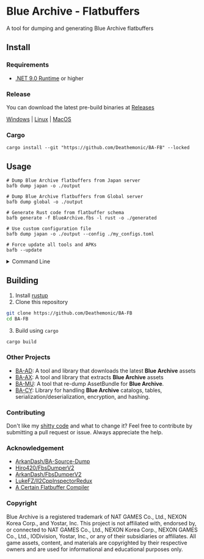 # Blue Archive - Flatbuffers
A tool for dumping and generating Blue Archive flatbuffers


## Install

### Requirements
- [.NET 9.0 Runtime](https://dotnet.microsoft.com/download/dotnet/9.0) or higher

### Release
You can download the latest pre-build binaries at [Releases](https://github.com/Deathemonic/BA-FB/releases)

[Windows](https://github.com/Deathemonic/BA-FB/releases/latest/download/bafb-windows-x86_64.zip) | [Linux](https://github.com/Deathemonic/BA-FB/releases/latest/download/bafb-linux-x86_64.zip) | [MacOS](https://github.com/Deathemonic/BA-FB/releases/latest/download/bafb-macos-aarch64.zip)

### Cargo
```shell
cargo install --git "https://github.com/Deathemonic/BA-FB" --locked
```

## Usage

```shell
# Dump Blue Archive flatbuffers from Japan server
bafb dump japan -o ./output

# Dump Blue Archive flatbuffers from Global server  
bafb dump global -o ./output

# Generate Rust code from flatbuffer schema
bafb generate -f BlueArchive.fbs -l rust -o ./generated

# Use custom configuration file
bafb dump japan -o ./output --config ./my_configs.toml

# Force update all tools and APKs
bafb --update
```

<details>
  <summary>Command Line</summary>

| Command/Option | Short | Description                                               |
|----------------|-------|-----------------------------------------------------------|
| `dump`         |       | Dump Blue Archive flatbuffers                             |
| `generate`     |       | Generate code from flatbuffer schema                      |
| `help`         |       | Print this message or the help of the given subcommand(s) |
| `--config`     |       | Path to configuration file (defaults to `./bafb.toml`)    |
| `--update`     | `-u`  | Force update all tools and APK files                      |
| `--help`       | `-h`  | Print help                                                |
| `--version`    | `-V`  | Print version                                             |

---

### `bafb dump --help`

| Command  | Description                                               |
|----------|-----------------------------------------------------------|
| `japan`  | Dump from Japan server                                    |
| `global` | Dump from Global server                                   |
| `help`   | Print this message or the help of the given subcommand(s) |

---

### `bafb dump {japan|global} --help`

| Option              | Short | Description                           | Default |
|---------------------|-------|---------------------------------------|---------|
| `--output <OUTPUT>` | `-o`  | Output directory for dumped files     |         |
| `--help`            | `-h`  | Print help                            |         |

---

### `bafb generate --help`

| Option                | Short | Description                                                                                                                                                           | Default |
|-----------------------|-------|-----------------------------------------------------------------------------------------------------------------------------------------------------------------------|---------|
| `--fbs <FBS>`         | `-f`  | FlatBuffers schema file (.fbs)                                                                                                                                        |         |
| `--language <LANG>`   | `-l`  | Target language                                                                                                                                                       |         |
| `--output <OUTPUT>`   | `-o`  | Output directory for generated code                                                                                                                                   |         |
| `--help`              | `-h`  | Print help                                                                                                                                                            |         |

**Supported Languages:** `cpp`, `java`, `kotlin`, `kotlin-kmp`, `csharp`, `go`, `python`, `javascript`, `typescript`, `php`, `dart`, `lua`, `lobster`, `rust`, `swift`, `nim`

</details>

## Building

1. Install [rustup](https://rustup.rs)
2. Clone this repository
```sh
git clone https://github.com/Deathemonic/BA-FB
cd BA-FB
```
3. Build using `cargo`
```sh
cargo build
```

### Other Projects

- [BA-AD](https://github.com/Deathemonic/BA-AD): A tool and library that downloads the latest **Blue Archive** assets
- [BA-AX](https://github.com/Deathemonic/BA-AX): A tool and library that extracts **Blue Archive** assets
- [BA-MU](https://github.com/Deathemonic/BA-MU): A tool that re-dump AssetBundle for **Blue Archive**.
- [BA-CY](https://github.com/Deathemonic/BA-CY): Library for handling **Blue Archive** catalogs, tables, serialization/deserialization, encryption, and hashing.


### Contributing
Don't like my [shitty code](https://www.reddit.com/r/programminghorror) and what to change it? Feel free to contribute by submitting a pull request or issue. Always appreciate the help.


### Acknowledgement
- [ArkanDash/BA-Source-Dump](https://github.com/ArkanDash/BA-Source-Dump)
- [Hiro420/FbsDumperV2](https://github.com/Hiro420/FbsDumperV2)
- [ArkanDash/FbsDumperV2](https://github.com/ArkanDash/FbsDumperV2)
- [LukeFZ/Il2CppInspectorRedux](https://github.com/LukeFZ/Il2CppInspectorRedux)
- [A Certain Flatbuffer Compiler]()

### Copyright
Blue Archive is a registered trademark of NAT GAMES Co., Ltd., NEXON Korea Corp., and Yostar, Inc.
This project is not affiliated with, endorsed by, or connected to NAT GAMES Co., Ltd., NEXON Korea Corp., NEXON GAMES Co., Ltd., IODivision, Yostar, Inc., or any of their subsidiaries or affiliates.
All game assets, content, and materials are copyrighted by their respective owners and are used for informational and educational purposes only.
